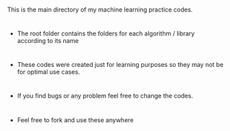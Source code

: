 ###


This is the main directory of my machine learning practice codes.

#
- The root folder contains the folders for each algorithm / library according to its name
#
- These codes were created just for learning purposes so they may not be for optimal use cases.
#
- If you find bugs or any problem feel free to change the codes.
#
- Feel free to fork and use these anywhere


###
